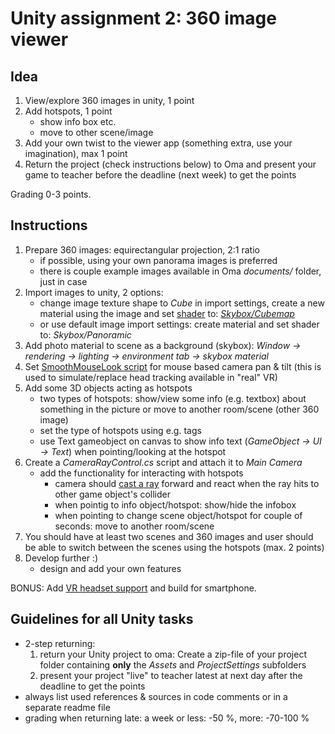 # Unity assignment 2: 360 image viewer

## Idea

1. View/explore 360 images in unity, 1 point
2. Add hotspots, 1 point
   - show info box etc.
   - move to other scene/image
3. Add your own twist to the viewer app (something extra, use your imagination), max 1 point
4. Return the project (check instructions below) to Oma and present your game to teacher before the deadline (next week) to get the points

Grading 0-3 points.

## Instructions

1. Prepare 360 images: equirectangular projection, 2:1 ratio
   - if possible, using your own panorama images is preferred
   - there is couple example images available in Oma _documents/_ folder, just in case
2. Import images to unity, 2 options:
   - change image texture shape to _Cube_ in import settings, create a new material using the image and set [shader](https://www.raywenderlich.com/5671826-introduction-to-shaders-in-unity#toc-anchor-001) to: _[Skybox/Cubemap](https://docs.unity3d.com/Manual/shader-skybox-cubemap.html)_
   - or use default image import settings: create material and set shader to: _Skybox/Panoramic_
3. Add photo material to scene as a background (skybox): _Window -> rendering -> lighting -> environment tab -> skybox material_
4. Set [SmoothMouseLook script](http://wiki.unity3d.com/index.php/SmoothMouseLook) for mouse based camera pan & tilt (this is used to simulate/replace head tracking available in "real" VR)
5. Add some 3D objects acting as hotspots
   - two types of hotspots: show/view some info (e.g. textbox) about something in the picture or move to another room/scene (other 360 image)
   - set the type of hotspots using e.g. tags
   - use Text gameobject on canvas to show info text (_GameObject -> UI -> Text_) when pointing/looking at the hotspot
6. Create a _CameraRayControl.cs_ script and attach it to _Main Camera_
   - add the functionality for interacting with hotspots
     - camera should [cast a ray](https://docs.unity3d.com/ScriptReference/Physics.Raycast.html) forward and react when the ray hits to other game object's collider
     - when pointig to info object/hotspot: show/hide the infobox
     - when pointing to change scene object/hotspot for couple of seconds: move to another room/scene
7. You should have at least two scenes and 360 images and user should be able to switch between the scenes using the hotspots (max. 2 points)
8. Develop further :)
   - design and add your own features

BONUS: Add [VR headset support](./unity-vr-instructions.md) and build for smartphone.

## Guidelines for all Unity tasks

- 2-step returning:
  1. return your Unity project to oma: Create a zip-file of your project folder containing **only** the _Assets_ and _ProjectSettings_ subfolders
  2. present your project "live" to teacher latest at next day after the deadline to get the points
- always list used references & sources in code comments or in a separate readme file
- grading when returning late: a week or less: -50 %, more: -70-100 %
